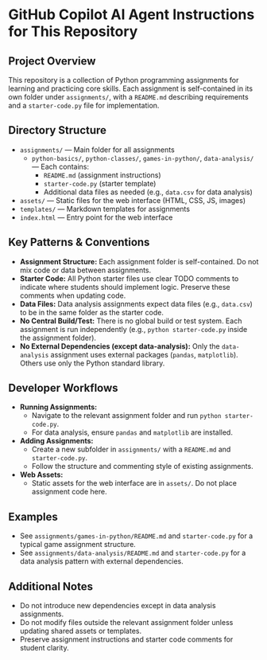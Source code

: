 # GitHub Copilot AI Agent Instructions for This Repository

## Project Overview
This repository is a collection of Python programming assignments for learning and practicing core skills. Each assignment is self-contained in its own folder under `assignments/`, with a `README.md` describing requirements and a `starter-code.py` file for implementation.

## Directory Structure
- `assignments/` — Main folder for all assignments
  - `python-basics/`, `python-classes/`, `games-in-python/`, `data-analysis/` — Each contains:
    - `README.md` (assignment instructions)
    - `starter-code.py` (starter template)
    - Additional data files as needed (e.g., `data.csv` for data analysis)
- `assets/` — Static files for the web interface (HTML, CSS, JS, images)
- `templates/` — Markdown templates for assignments
- `index.html` — Entry point for the web interface

## Key Patterns & Conventions
- **Assignment Structure:** Each assignment folder is self-contained. Do not mix code or data between assignments.
- **Starter Code:** All Python starter files use clear TODO comments to indicate where students should implement logic. Preserve these comments when updating code.
- **Data Files:** Data analysis assignments expect data files (e.g., `data.csv`) to be in the same folder as the starter code.
- **No Central Build/Test:** There is no global build or test system. Each assignment is run independently (e.g., `python starter-code.py` inside the assignment folder).
- **No External Dependencies (except data-analysis):** Only the `data-analysis` assignment uses external packages (`pandas`, `matplotlib`). Others use only the Python standard library.

## Developer Workflows
- **Running Assignments:**
  - Navigate to the relevant assignment folder and run `python starter-code.py`.
  - For data analysis, ensure `pandas` and `matplotlib` are installed.
- **Adding Assignments:**
  - Create a new subfolder in `assignments/` with a `README.md` and `starter-code.py`.
  - Follow the structure and commenting style of existing assignments.
- **Web Assets:**
  - Static assets for the web interface are in `assets/`. Do not place assignment code here.

## Examples
- See `assignments/games-in-python/README.md` and `starter-code.py` for a typical game assignment structure.
- See `assignments/data-analysis/README.md` and `starter-code.py` for a data analysis pattern with external dependencies.

## Additional Notes
- Do not introduce new dependencies except in data analysis assignments.
- Do not modify files outside the relevant assignment folder unless updating shared assets or templates.
- Preserve assignment instructions and starter code comments for student clarity.
